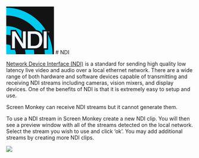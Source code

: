 ![](../../images/ndi.png)
# NDI

[Network Device Interface (NDI)](https://www.ndi.tv) is a standard for sending high quality low latency live video and audio over a local ethernet network. There are a wide range of both hardware and software devices capable of transmitting and receiving NDI streams including cameras, vision mixers, and display devices. One of the benefits of NDI is that it is extremely easy to setup and use.

Screen Monkey can receive NDI streams but it cannot generate them. 

To use a NDI stream in Screen Monkey create a new NDI clip. You will then see a preview window with all of the streams detected on the local network. Select the stream you wish to use and click ‘ok’. You may add additional streams by creating more NDI clips.

![](../../images/ndi-preview.png)

